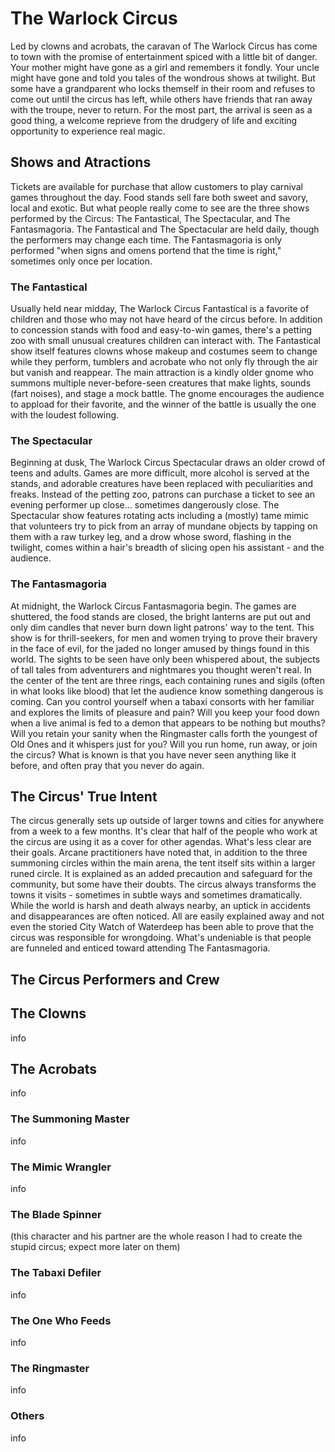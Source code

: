 # The Warlock Circus

Led by clowns and acrobats, the caravan of The Warlock Circus has come to town with the promise of entertainment spiced with a little bit of danger. Your mother might have gone as a girl and remembers it fondly. Your uncle might have gone and told you tales of the wondrous shows at twilight. But some have a grandparent who locks themself in their room and refuses to come out until the circus has left, while others have friends that ran away with the troupe, never to return. For the most part, the arrival is seen as a good thing, a welcome reprieve from the drudgery of life and exciting opportunity to experience real magic.

## Shows and Atractions

Tickets are available for purchase that allow customers to play carnival games throughout the day. Food stands sell fare both sweet and savory, local and exotic. But what people really come to see are the three shows performed by the Circus: The Fantastical, The Spectacular, and The Fantasmagoria. The Fantastical and The Spectacular are held daily, though the performers may change each time. The Fantasmagoria is only performed "when signs and omens portend that the time is right," sometimes only once per location.

### The Fantastical

Usually held near midday, The Warlock Circus Fantastical is a favorite of children and those who may not have heard of the circus before. In addition to concession stands with food and easy-to-win games, there's a petting zoo with small unusual creatures children can interact with. The Fantastical show itself features clowns whose makeup and costumes seem to change while they perform, tumblers and acrobate who not only fly through the air but vanish and reappear. The main attraction is a kindly older gnome who summons multiple never-before-seen creatures that make lights, sounds (fart noises), and stage a mock battle. The gnome encourages the audience to appload for their favorite, and the winner of the battle is usually the one with the loudest following.

### The Spectacular

Beginning at dusk, The Warlock Circus Spectacular draws an older crowd of teens and adults. Games are more difficult, more alcohol is served at the stands, and adorable creatures have been replaced with peculiarities and freaks. Instead of the petting zoo, patrons can purchase a ticket to see an evening performer up close... sometimes dangerously close. The Spectacular show features rotating acts including a (mostly) tame mimic that volunteers try to pick from an array of mundane objects by tapping on them with a raw turkey leg, and a drow whose sword, flashing in the twilight, comes within a hair's breadth of slicing open his assistant - and the audience.

### The Fantasmagoria

At midnight, the Warlock Circus Fantasmagoria begin. The games are shuttered, the food stands are closed, the bright lanterns are put out and only dim candles that never burn down light patrons' way to the tent. This show is for thrill-seekers, for men and women trying to prove their bravery in the face of evil, for the jaded no longer amused by things found in this world. The sights to be seen have only been whispered about, the subjects of tall tales from adventurers and nightmares you thought weren't real. In the center of the tent are three rings, each containing runes and sigils (often in what looks like blood) that let the audience know something dangerous is coming. Can you control yourself when a tabaxi consorts with her familiar and explores the limits of pleasure and pain? Will you keep your food down when a live animal is fed to a demon that appears to be nothing but mouths? Will you retain your sanity when the Ringmaster calls forth the youngest of Old Ones and it whispers just for you? Will you run home, run away, or join the circus? What is known is that you have never seen anything like it before, and often pray that you never do again.

## The Circus' True Intent

The circus generally sets up outside of larger towns and cities for anywhere from a week to a few months. It's clear that half of the people who work at the circus are using it as a cover for other agendas. What's less clear are their goals. Arcane practitioners have noted that, in addition to the three summoning circles within the main arena, the tent itself sits within a larger runed circle. It is explained as an added precaution and safeguard for the community, but some have their doubts. The circus always transforms the towns it visits - sometimes in subtle ways and sometimes dramatically. While the world is harsh and death always nearby, an uptick in accidents and disappearances are often noticed. All are easily explained away and not even the storied City Watch of Waterdeep has been able to prove that the circus was responsible for wrongdoing. What's undeniable is that people are funneled and enticed toward attending The Fantasmagoria.

## The Circus Performers and Crew

## The Clowns

info

## The Acrobats

info

### The Summoning Master

info

### The Mimic Wrangler

info

### The Blade Spinner

(this character and his partner are the whole reason I had to create the stupid circus; expect more later on them)

### The Tabaxi Defiler

info

### The One Who Feeds

info

### The Ringmaster

info

### Others

info

